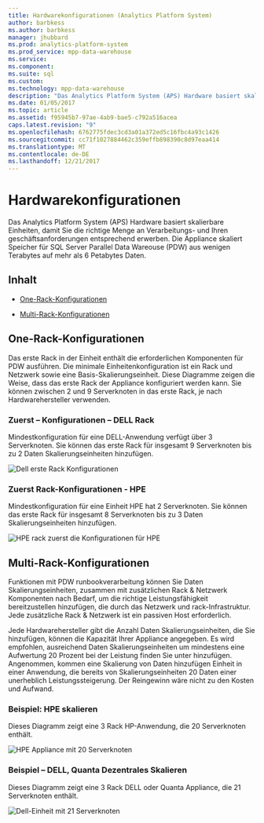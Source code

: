 ```yaml
---
title: Hardwarekonfigurationen (Analytics Platform System)
author: barbkess
ms.author: barbkess
manager: jhubbard
ms.prod: analytics-platform-system
ms.prod_service: mpp-data-warehouse
ms.service: 
ms.component: 
ms.suite: sql
ms.custom: 
ms.technology: mpp-data-warehouse
description: "Das Analytics Platform System (APS) Hardware basiert skalierbare Einheiten, damit Sie die richtige Menge an Verarbeitungs- und Ihren geschäftsanforderungen entsprechend erwerben."
ms.date: 01/05/2017
ms.topic: article
ms.assetid: f95945b7-97ae-4ab9-bae5-c792a516acea
caps.latest.revision: "9"
ms.openlocfilehash: 6762775fdec3cd3a01a372ed5c16fbc4a93c1426
ms.sourcegitcommit: cc71f1027884462c359effb898390c8d97eaa414
ms.translationtype: MT
ms.contentlocale: de-DE
ms.lasthandoff: 12/21/2017
---
```

# <a name="hardware-configurations"></a>Hardwarekonfigurationen
Das Analytics Platform System (APS) Hardware basiert skalierbare Einheiten, damit Sie die richtige Menge an Verarbeitungs- und Ihren geschäftsanforderungen entsprechend erwerben. Die Appliance skaliert Speicher für SQL Server Parallel Data Wareouse (PDW) aus wenigen Terabytes auf mehr als 6 Petabytes Daten.  
  
## <a name="contents"></a>Inhalt  
  
-   [One-Rack-Konfigurationen](#section1)  
  
-   [Multi-Rack-Konfigurationen](#section2)  

  
## <a name="section1"></a>One-Rack-Konfigurationen  
Das erste Rack in der Einheit enthält die erforderlichen Komponenten für PDW ausführen. Die minimale Einheitenkonfiguration ist ein Rack und Netzwerk sowie eine Basis-Skalierungseinheit. Diese Diagramme zeigen die Weise, dass das erste Rack der Appliance konfiguriert werden kann. Sie können zwischen 2 und 9 Serverknoten in das erste Rack, je nach Hardwarehersteller verwenden.  
  
### <a name="first-rack-configurations---dell"></a>Zuerst – Konfigurationen – DELL Rack  
Mindestkonfiguration für eine DELL-Anwendung verfügt über 3 Serverknoten. Sie können das erste Rack für insgesamt 9 Serverknoten bis zu 2 Daten Skalierungseinheiten hinzufügen.  
  
![Dell erste Rack Konfigurationen](media/first-rack-configurations-dell.png "Dell erste Rack Konfigurationen")  
  
### <a name="first-rack-configurations---hpe"></a>Zuerst Rack-Konfigurationen - HPE  
Mindestkonfiguration für eine Einheit HPE hat 2 Serverknoten. Sie können das erste Rack für insgesamt 8 Serverknoten bis zu 3 Daten Skalierungseinheiten hinzufügen.  
  
![HPE rack zuerst die Konfigurationen für HPE](media/first-rack-configurations-hpe.png "HPE zuerst rack-Konfigurationen")  
  
## <a name="section2"></a>Multi-Rack-Konfigurationen  
Funktionen mit PDW runbookverarbeitung können Sie Daten Skalierungseinheiten, zusammen mit zusätzlichen Rack & Netzwerk Komponenten nach Bedarf, um die richtige Leistungsfähigkeit bereitzustellen hinzufügen, die durch das Netzwerk und rack-Infrastruktur. Jede zusätzliche Rack & Netzwerk ist ein passiven Host erforderlich.  
  
Jede Hardwarehersteller gibt die Anzahl Daten Skalierungseinheiten, die Sie hinzufügen, können die Kapazität Ihrer Appliance angegeben. Es wird empfohlen, ausreichend Daten Skalierungseinheiten um mindestens eine Aufwertung 20 Prozent bei der Leistung finden Sie unter hinzufügen. Angenommen, kommen eine Skalierung von Daten hinzufügen Einheit in einer Anwendung, die bereits von Skalierungseinheiten 20 Daten einer unerheblich Leistungssteigerung. Der Reingewinn wäre nicht zu den Kosten und Aufwand.  
  
### <a name="scale-out-example---hpe"></a>Beispiel: HPE skalieren  
Dieses Diagramm zeigt eine 3 Rack HP-Anwendung, die 20 Serverknoten enthält.  
  
![HPE Appliance mit 20 Serverknoten](media/scale-out-hpe.png "HPE Appliance mit 20 Serverknoten")  
  
### <a name="scale-out-example--dell-quanta"></a>Beispiel – DELL, Quanta Dezentrales Skalieren  
Dieses Diagramm zeigt eine 3 Rack DELL oder Quanta Appliance, die 21 Serverknoten enthält.  
  
![Dell-Einheit mit 21 Serverknoten](media/scale-out-dell.png "Dell-Einheit mit 21 Serverknoten")  
 
